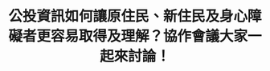 ---
id: "92"
lang: zh-tw
description: 「促進公民投票案正反雙方意見多元表達」部會自提案
propose_date: 2021-03-08
meeting_date: 2022-04-14
publish: "TRUE"
selected: "FALSE"
blog_selected: "FALSE"
thumbnail: https://cm.pdis.nat.gov.tw/images/post/1_q0J76XLrIs3I7AAJlk3YFfJ3w-llvAA.jpg
title: 公投資訊如何讓原住民、新住民及身心障礙者更容易取得及理解？協作會議大家一起來討論！
introduction:
  content: >-
    本次提案為中央選舉委員會的自選提案。為加強對新住民、原住民及身心障礙投票權人宣導，讓他們有更友善及多元管道獲取公民投票相關訊息。協作會議將蒐整各方代表意見，盤點常用的資訊接收及溝通管道，作為未來選務宣導方式之研擬參考。

    中央選舉委員會與行政院公共數位創新空間（PDIS）合作召開協作會議，希望籌備過程涵融多方意見，讓大眾能對公民投票有更多的了解。透過開放透明的會議機制與互動式的工作坊，讓更多關心公投的人，也能在政策擬定前期，參與討論，表達看法。
color: red
join:
  type: 部
  title: |-
    「促進新住民、原住民及身心障礙之投票權人
    透過多元管道取得公民投票相關資訊」
layout: post
departments:
  - 中選會
tags:
  - 公共政策
  - 公私協力
embed:
  mind_map:
    links:
      - https://miro.com/app/board/uXjVODaOxto=/?share_link_id=626217897099
  host_slide:
    links:
      - https://issuu.com/pdis.tw/docs/92_
---